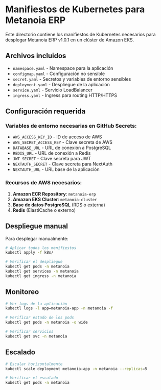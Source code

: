 # Manifiestos de Kubernetes para Metanoia ERP

Este directorio contiene los manifiestos de Kubernetes necesarios para desplegar Metanoia ERP v1.0.1 en un clúster de Amazon EKS.

## Archivos incluidos

- `namespace.yaml` - Namespace para la aplicación
- `configmap.yaml` - Configuración no sensible
- `secret.yaml` - Secretos y variables de entorno sensibles
- `deployment.yaml` - Despliegue de la aplicación
- `service.yaml` - Servicio LoadBalancer
- `ingress.yaml` - Ingress para routing HTTP/HTTPS

## Configuración requerida

### Variables de entorno necesarias en GitHub Secrets:

- `AWS_ACCESS_KEY_ID` - ID de acceso de AWS
- `AWS_SECRET_ACCESS_KEY` - Clave secreta de AWS
- `DATABASE_URL` - URL de conexión a PostgreSQL
- `REDIS_URL` - URL de conexión a Redis
- `JWT_SECRET` - Clave secreta para JWT
- `NEXTAUTH_SECRET` - Clave secreta para NextAuth
- `NEXTAUTH_URL` - URL base de la aplicación

### Recursos de AWS necesarios:

1. **Amazon ECR Repository**: `metanoia-erp`
2. **Amazon EKS Cluster**: `metanoia-cluster`
3. **Base de datos PostgreSQL** (RDS o externa)
4. **Redis** (ElastiCache o externo)

## Despliegue manual

Para desplegar manualmente:

```bash
# Aplicar todos los manifiestos
kubectl apply -f k8s/

# Verificar el despliegue
kubectl get pods -n metanoia
kubectl get services -n metanoia
kubectl get ingress -n metanoia
```

## Monitoreo

```bash
# Ver logs de la aplicación
kubectl logs -l app=metanoia-app -n metanoia -f

# Verificar estado de los pods
kubectl get pods -n metanoia -o wide

# Verificar servicios
kubectl get svc -n metanoia
```

## Escalado

```bash
# Escalar horizontalmente
kubectl scale deployment metanoia-app -n metanoia --replicas=5

# Verificar el escalado
kubectl get pods -n metanoia
```
